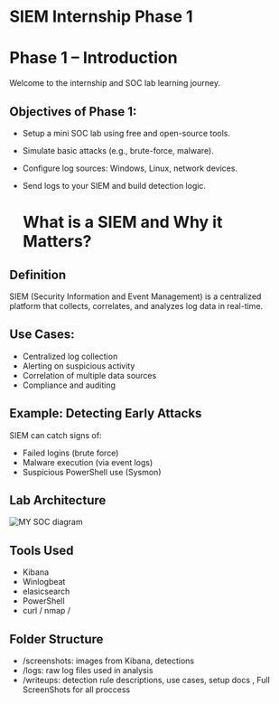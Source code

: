 ﻿# SIEM Internship Phase 1
 # Phase 1 – Introduction

Welcome to the internship and SOC lab learning journey.

## Objectives of Phase 1:
- Setup a mini SOC lab using free and open-source tools.
- Simulate basic attacks (e.g., brute-force, malware).
- Configure log sources: Windows, Linux, network devices.
- Send logs to your SIEM and build detection logic.

  # What is a SIEM and Why it Matters?

## Definition
SIEM (Security Information and Event Management) is a centralized platform that collects, correlates, and analyzes log data in real-time.

## Use Cases:
- Centralized log collection
- Alerting on suspicious activity
- Correlation of multiple data sources
- Compliance and auditing

## Example: Detecting Early Attacks
SIEM can catch signs of:
- Failed logins (brute force)
- Malware execution (via event logs)
- Suspicious PowerShell use (Sysmon)

## Lab Architecture
![MY SOC diagram](https://github.com/user-attachments/assets/b811d43b-b48e-4dc5-aa98-a4efcaf5b084)

## Tools Used
- Kibana
- Winlogbeat
- elasicsearch
- PowerShell
- curl / nmap / 

## Folder Structure
- /screenshots: images from Kibana, detections
- /logs: raw log files used in analysis
- /writeups: detection rule descriptions, use cases, setup docs , Full ScreenShots for all proccess

